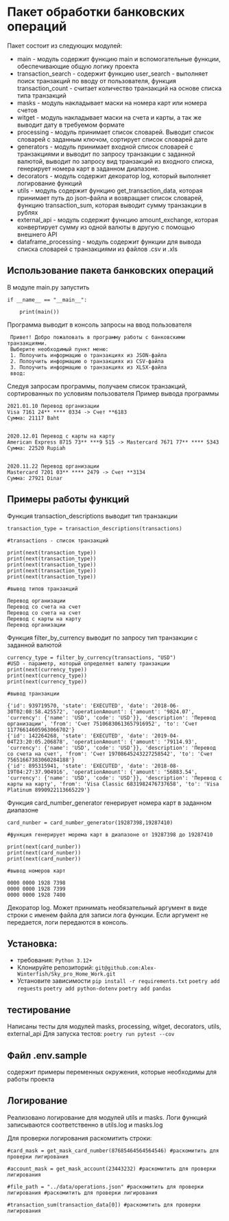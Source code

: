 # Пакет обработки банковских операций
Пакет состоит из следующих модулей:
- main - модуль содержит функцию main и вспомогательные функции, обеспечивающие общую логику проекта
- transaction_search - содержит функцию user_search - выполняет поиск транзакций по вводу от пользователя, функция transaction_count - считает количество транзакций на основе списка типа транзакций 
- masks - модуль накладывает маски на номера карт или номера счетов
- witget - модуль накладывает маски на счета и карты, а так же выводит дату в требуемом формате
- processing - модуль принимает список словарей. Выводит список словарей с заданным ключом, сортирует список словарей дате
- generators - модуль принимает входной список словарей с транзакциями и выводит по запросу транзакции с заданной валютой, выводит по запросу вид транзакций из входного списка, генерирует номера карт в заданном диапазоне.
- decorators - модуль содержит декоратор log, который выполняет логирование функций
- utils - модуль содержит функцию get_transaction_data, которая принимает путь до json-файла и возвращает список словарей, функцию transaction_sum, которая выводит сумму транзакции в рублях
- external_api - модуль содержит функцию amount_exchange, которая конвертирует сумму из одной валюты в другую с помощью внешнего API
- dataframe_processing - модуль содержит функции для вывода списка словарей с транзакциями из файлов .csv и .xls

## Использование пакета банковских операций
В модуле main.py запустить 
```
if __name__ == "__main__":

    print(main())
```
Программа выводит в консоль запросы на ввод пользователя
```commandline
 Привет! Добро пожаловать в программу работы с банковскими транзакциями.
 Выберите необходимый пункт меню:
 1. Полоучить информацию о транзакциях из JSON-файла
 2. Полоучить информацию о транзакциях из CSV-файла
 3. Полоучить информацию о транзакциях из XLSX-файла
 ввод: 
```
Следуя запросам программы, получаем список транзакций, сортированных по условиям пользователя
Пример вывода программы
```commandline
2021.01.10 Перевод организации
Visa 7161 24** **** 0334 -> Счет **6183
Сумма: 21117 Baht


2020.12.01 Перевод с карты на карту
American Express 8715 73** ***9 515 -> Mastercard 7671 77** **** 5343
Сумма: 22520 Rupiah


2020.11.22 Перевод организации
Mastercard 7201 03** **** 2479 -> Счет **3134
Сумма: 27921 Dinar
```
## Примеры работы функций
Функция transaction_descriptions выводит тип транзакции
```
transaction_type = transaction_descriptions(transactions)

#transactions - список транзакций

print(next(transaction_type))
print(next(transaction_type))
print(next(transaction_type))
print(next(transaction_type))
print(next(transaction_type))

#вывод типов транзакций 

Перевод организации
Перевод со счета на счет
Перевод со счета на счет
Перевод с карты на карту
Перевод организации
```
Функция filter_by_currency выводит по запросу тип транзакции с заданной валютой
```
currency_type = filter_by_currency(transactions, "USD")
#USD - параметр, который определяет валюту транзакции
print(next(currency_type))
print(next(currency_type))
print(next(currency_type))

#вывод транзакции

{'id': 939719570, 'state': 'EXECUTED', 'date': '2018-06-30T02:08:58.425572', 'operationAmount': {'amount': '9824.07', 'currency': {'name': 'USD', 'code': 'USD'}}, 'description': 'Перевод организации', 'from': 'Счет 75106830613657916952', 'to': 'Счет 11776614605963066702'}
{'id': 142264268, 'state': 'EXECUTED', 'date': '2019-04-04T23:20:05.206878', 'operationAmount': {'amount': '79114.93', 'currency': {'name': 'USD', 'code': 'USD'}}, 'description': 'Перевод со счета на счет', 'from': 'Счет 19708645243227258542', 'to': 'Счет 75651667383060284188'}
{'id': 895315941, 'state': 'EXECUTED', 'date': '2018-08-19T04:27:37.904916', 'operationAmount': {'amount': '56883.54', 'currency': {'name': 'USD', 'code': 'USD'}}, 'description': 'Перевод с карты на карту', 'from': 'Visa Classic 6831982476737658', 'to': 'Visa Platinum 8990922113665229'}

```
Функция card_number_generator генерирует номера карт в заданном диапазоне
```
card_nunber = card_number_generator(19287398,19287410)

#функция генерирует морема карт в диапазоне от 19287398 до 19287410

print(next(card_nunber))
print(next(card_nunber))
print(next(card_nunber))

#вывод номеров карт

0000 0000 1928 7398
0000 0000 1928 7399
0000 0000 1928 7400
```
Декоратор log. Может принимать необязательный аргумент в виде строки с именем файла для записи лога функции. Если аргумент не передается, логи передаются в консоль.
## Установка:
- требования:
```Python 3.12+```
- Клонируйте репозиторий:
```git@github.com:Alex-Winterfish/Sky_pro_Home_Work.git```
- Установите зависимости
```pip install -r requirements.txt```
```poetry add reguests```
```poetry add python-dotenv```
```poetry add pandas```

## тестирование
Написаны тесты для модулей masks, processing, witget, decorators, utils, external_api
Для запуска тестов:
```poetry run pytest --cov```

## Файл .env.sample
содержит примеры переменных окружения, которые необходимы для работы проекта

## Логирование
Реализовано логирование для модулей utils и masks. Логи функций записываются соответственно в utils.log и masks.log

Для проверки логирования раскомитить строки:

```#card_mask = get_mask_card_number(87685464564564546) #раскомитить для проверки лигирования```

```#account_mask = get_mask_account(23443232) #раскомитить для проверки лигирования```

```#file_path = "../data/operations.json" #раскомитить для проверки лигирования #раскомитить для проверки лигирования```

```#transaction_sum(transaction_data[0]) #раскомитить для проверки лигирования```

